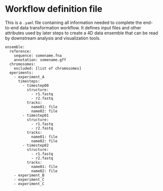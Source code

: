 # Workflow definition file

This is a `.yaml` file containing all information needed to complete the
end-to-end data transformation workflow. It defines input files and other
attributes used by later steps to create a 4D data ensemble that can be
read by downstream analysis and visualization tools. 

```        
ensemble:
  reference:
    sequence: somename.fna
    annotation: somename.gff 
  chromosomes:
    excluded: [list of chromosomes]
  eperiments:
    - experiment_A
      timesteps:
        - timestep00
          structure:
            - r1.fastq
            - r2.fastq
          tracks:
            name01: file
            name02: file
        - timestep01
          structure:
            - r1.fastq
            - r2.fastq
          tracks:
            name01: file
            name02: file
        - timestep02
          structure:
            - r1.fastq
            - r2.fastq
          tracks:
            name01: file
            name02: file
    - experiment_B
    - experiment_C
    - experiment_C
```
